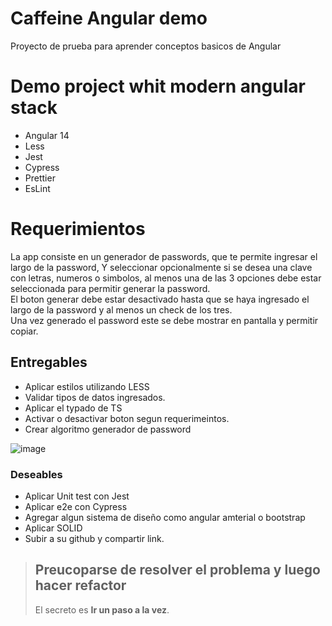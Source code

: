 # Caffeine Angular demo
Proyecto de prueba para aprender conceptos basicos de Angular

# Demo project whit modern angular stack
- Angular 14
- Less
- Jest
- Cypress
- Prettier
- EsLint

# Requerimientos 

La app consiste en un generador de passwords, que te permite ingresar el largo de la password, Y seleccionar opcionalmente si se desea una clave con letras, numeros o simbolos, al menos una de las 3 opciones debe estar seleccionada para permitir generar la password.  
El boton generar debe estar desactivado hasta que se haya ingresado el largo de la password y al menos un check de los tres.  
Una vez generado el password este se debe mostrar en pantalla y permitir copiar.

## Entregables

- Aplicar estilos utilizando LESS
- Validar tipos de datos ingresados.
- Aplicar el typado de TS
- Activar o desactivar boton segun requerimeintos.
- Crear algoritmo generador de password


![image](https://user-images.githubusercontent.com/105245178/206198650-b16ca741-1138-44a5-b772-7f3330819316.png)

### Deseables

- Aplicar Unit test con Jest
- Aplicar e2e con Cypress
- Agregar algun sistema de diseño como angular amterial o bootstrap
- Aplicar SOLID
- Subir a su github y compartir link.  

> ## Preucoparse de resolver el problema y luego hacer refactor
> El secreto es **Ir un paso a la vez**.

